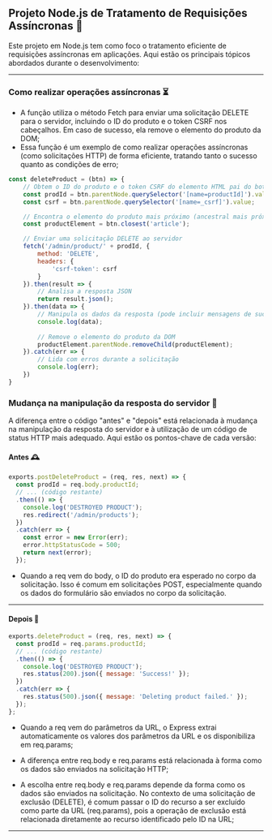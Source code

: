 ## Projeto Node.js de Tratamento de Requisições Assíncronas 🚀
Este projeto em Node.js tem como foco o tratamento eficiente de requisições assíncronas em aplicações. Aqui estão os principais tópicos abordados durante o desenvolvimento:

---

### Como realizar operações assíncronas ⏳
- A função utiliza o método Fetch para enviar uma solicitação DELETE para o servidor, incluindo o ID do produto e o token CSRF nos cabeçalhos. Em caso de sucesso, ela remove o elemento do produto da DOM;
- Essa função é um exemplo de como realizar operações assíncronas (como solicitações HTTP) de forma eficiente, tratando tanto o sucesso quanto as condições de erro;
~~~javascript
const deleteProduct = (btn) => {
    // Obtem o ID do produto e o token CSRF do elemento HTML pai do botão
    const prodId = btn.parentNode.querySelector('[name=productId]').value;
    const csrf = btn.parentNode.querySelector('[name=_csrf]').value;

    // Encontra o elemento do produto mais próximo (ancestral mais próximo do tipo 'article')
    const productElement = btn.closest('article');

    // Enviar uma solicitação DELETE ao servidor
    fetch('/admin/product/' + prodId, {
        method: 'DELETE',
        headers: {
            'csrf-token': csrf
        }
    }).then(result => {
        // Analisa a resposta JSON
        return result.json();
    }).then(data => {
        // Manipula os dados da resposta (pode incluir mensagens de sucesso, etc.)
        console.log(data);
        
        // Remove o elemento do produto da DOM
        productElement.parentNode.removeChild(productElement);
    }).catch(err => {
        // Lida com erros durante a solicitação
        console.log(err);
    })
}
~~~

### Mudança na manipulação da resposta do servidor 🔄
A diferença entre o código "antes" e "depois" está relacionada à mudança na manipulação da resposta do servidor e à utilização de um código de status HTTP mais adequado. Aqui estão os pontos-chave de cada versão:

#### Antes 🕰️
~~~javascript
exports.postDeleteProduct = (req, res, next) => {
  const prodId = req.body.productId;
  // ... (código restante)
  .then(() => {
    console.log('DESTROYED PRODUCT');
    res.redirect('/admin/products');
  })
  .catch(err => {
    const error = new Error(err);
    error.httpStatusCode = 500;
    return next(error);
  });
~~~
  - Quando a req vem do body, o ID do produto era esperado no corpo da solicitação. Isso é comum em solicitações POST, especialmente quando os dados do formulário são enviados no corpo da solicitação.

---

#### Depois 🔄
~~~javascript
exports.deleteProduct = (req, res, next) => {
  const prodId = req.params.productId;
  // ... (código restante)
  .then(() => {
    console.log('DESTROYED PRODUCT');
    res.status(200).json({ message: 'Success!' });
  })
  .catch(err => {
    res.status(500).json({ message: 'Deleting product failed.' });
  });
};
~~~

- Quando a req vem do parâmetros da URL, o Express extrai automaticamente os valores dos parâmetros da URL e os disponibiliza em req.params;

- A diferença entre req.body e req.params está relacionada à forma como os dados são enviados na solicitação HTTP;

- A escolha entre req.body e req.params depende da forma como os dados são enviados na solicitação. No contexto de uma solicitação de exclusão (DELETE), é comum passar o ID do recurso a ser excluído como parte da URL (req.params), pois a operação de exclusão está relacionada diretamente ao recurso identificado pelo ID na URL;

---
